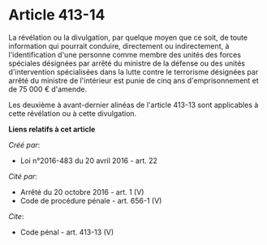 # Article 413-14

La révélation ou la divulgation, par quelque moyen que ce soit, de toute information qui pourrait conduire, directement ou
indirectement, à l'identification d'une personne comme membre des unités des forces spéciales désignées par arrêté du
ministre de la défense ou des unités d'intervention spécialisées dans la lutte contre le terrorisme désignées par arrêté du
ministre de l'intérieur est punie de cinq ans d'emprisonnement et de 75 000 € d'amende. 

Les deuxième à avant-dernier alinéas de l'article 413-13 sont applicables à cette révélation ou à cette divulgation.

**Liens relatifs à cet article**

_Créé par_:

  - Loi n°2016-483 du 20 avril 2016 - art. 22

_Cité par_:

  - Arrêté du 20 octobre 2016 - art. 1 (V)
  - Code de procédure pénale - art. 656-1 (V)

_Cite_:

  - Code pénal - art. 413-13 (V)
